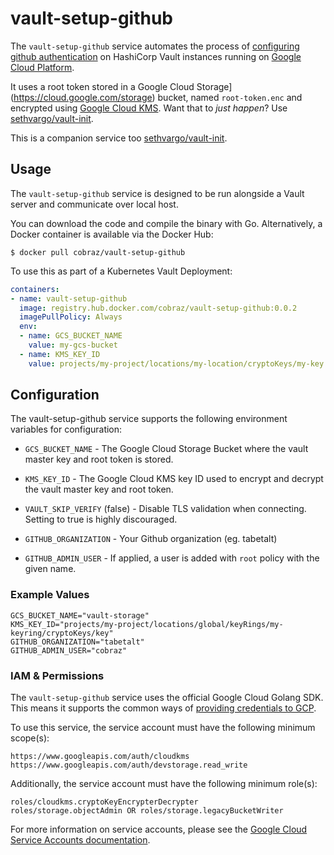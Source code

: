 # vault-setup-github

The `vault-setup-github` service automates the process of [configuring github authentication](https://www.vaultproject.io/docs/auth/github) on HashiCorp Vault instances running on [Google Cloud Platform](https://cloud.google.com).

It uses a root token stored in a Google Cloud Storage](https://cloud.google.com/storage) bucket, named `root-token.enc` and encrypted using [Google Cloud KMS](https://cloud.google.com/kms). Want that to _just happen_? Use [sethvargo/vault-init](https://github.com/sethvargo/vault-init).

This is a companion service too [sethvargo/vault-init](https://github.com/sethvargo/vault-init).

## Usage

The `vault-setup-github` service is designed to be run alongside a Vault server and
communicate over local host.

You can download the code and compile the binary with Go. Alternatively, a
Docker container is available via the Docker Hub:

```text
$ docker pull cobraz/vault-setup-github
```

To use this as part of a Kubernetes Vault Deployment:

```yaml
containers:
- name: vault-setup-github
  image: registry.hub.docker.com/cobraz/vault-setup-github:0.0.2
  imagePullPolicy: Always
  env:
  - name: GCS_BUCKET_NAME
    value: my-gcs-bucket
  - name: KMS_KEY_ID
    value: projects/my-project/locations/my-location/cryptoKeys/my-key
```

## Configuration

The vault-setup-github service supports the following environment variables for configuration:

- `GCS_BUCKET_NAME` - The Google Cloud Storage Bucket where the vault master key
  and root token is stored.

- `KMS_KEY_ID` - The Google Cloud KMS key ID used to encrypt and decrypt the
  vault master key and root token.

- `VAULT_SKIP_VERIFY` (false) - Disable TLS validation when connecting. Setting
  to true is highly discouraged.

- `GITHUB_ORGANIZATION` - Your Github organization (eg. tabetalt)

- `GITHUB_ADMIN_USER` - If applied, a user is added with `root` policy with the given name.

### Example Values

```
GCS_BUCKET_NAME="vault-storage"
KMS_KEY_ID="projects/my-project/locations/global/keyRings/my-keyring/cryptoKeys/key"
GITHUB_ORGANIZATION="tabetalt"
GITHUB_ADMIN_USER="cobraz"
```

### IAM &amp; Permissions

The `vault-setup-github` service uses the official Google Cloud Golang SDK. This means
it supports the common ways of [providing credentials to GCP][cloud-creds].

To use this service, the service account must have the following minimum
scope(s):

```text
https://www.googleapis.com/auth/cloudkms
https://www.googleapis.com/auth/devstorage.read_write
```

Additionally, the service account must have the following minimum role(s):

```text
roles/cloudkms.cryptoKeyEncrypterDecrypter
roles/storage.objectAdmin OR roles/storage.legacyBucketWriter
```

For more information on service accounts, please see the
[Google Cloud Service Accounts documentation][service-accounts].

[cloud-creds]: https://cloud.google.com/docs/authentication/production#providing_credentials_to_your_application
[service-accounts]: https://cloud.google.com/compute/docs/access/service-accounts

